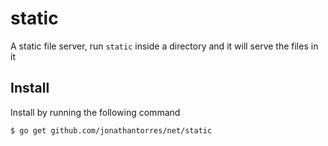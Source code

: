 # static
A static file server, run `static` inside a directory and it will serve the files in it

## Install
Install by running the following command
```bash
$ go get github.com/jonathantorres/net/static
```
